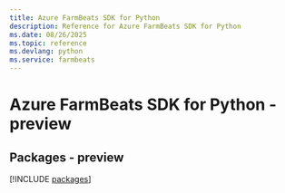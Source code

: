 ```yaml
---
title: Azure FarmBeats SDK for Python
description: Reference for Azure FarmBeats SDK for Python
ms.date: 08/26/2025
ms.topic: reference
ms.devlang: python
ms.service: farmbeats
---
```

# Azure FarmBeats SDK for Python - preview
## Packages - preview
[!INCLUDE [packages](farmbeats-index.md)]